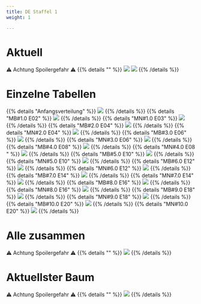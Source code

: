 ```yaml
---
title: DE Staffel 1
weight: 1

---
```

# Aktuell
:warning: Achtung Spoilergefahr :warning:
{{% details "" %}}
![](/sim-ayto/de01/de01_tab.png)
![](/sim-ayto/de01/de01_sum.png)
{{% /details %}}
# Einzelne Tabellen
{{% details "Anfangsverteilung" %}}
![](/sim-ayto/de01/de01_0.png)
{{% /details %}}
{{% details "MB#1.0 E02" %}}
![](/sim-ayto/de01/de01_1.png)
{{% /details %}}
{{% details "MN#1.0 E03" %}}
![](/sim-ayto/de01/de01_2.png)
{{% /details %}}
{{% details "MB#2.0 E04" %}}
![](/sim-ayto/de01/de01_3.png)
{{% /details %}}
{{% details "MN#2.0 E04" %}}
![](/sim-ayto/de01/de01_4.png)
{{% /details %}}
{{% details "MB#3.0 E06" %}}
![](/sim-ayto/de01/de01_5.png)
{{% /details %}}
{{% details "MN#3.0 E06" %}}
![](/sim-ayto/de01/de01_6.png)
{{% /details %}}
{{% details "MB#4.0 E08" %}}
![](/sim-ayto/de01/de01_7.png)
{{% /details %}}
{{% details "MN#4.0 E08 " %}}
![](/sim-ayto/de01/de01_8.png)
{{% /details %}}
{{% details "MB#5.0 E10" %}}
![](/sim-ayto/de01/de01_9.png)
{{% /details %}}
{{% details "MN#5.0 E10" %}}
![](/sim-ayto/de01/de01_10.png)
{{% /details %}}
{{% details "MB#6.0 E12" %}}
![](/sim-ayto/de01/de01_11.png)
{{% /details %}}
{{% details "MN#6.0 E12" %}}
![](/sim-ayto/de01/de01_12.png)
{{% /details %}}
{{% details "MB#7.0 E14" %}}
![](/sim-ayto/de01/de01_13.png)
{{% /details %}}
{{% details "MN#7.0 E14" %}}
![](/sim-ayto/de01/de01_14.png)
{{% /details %}}
{{% details "MB#8.0 E16" %}}
![](/sim-ayto/de01/de01_15.png)
{{% /details %}}
{{% details "MN#8.0 E16" %}}
![](/sim-ayto/de01/de01_16.png)
{{% /details %}}
{{% details "MB#9.0 E18" %}}
![](/sim-ayto/de01/de01_17.png)
{{% /details %}}
{{% details "MN#9.0 E18" %}}
![](/sim-ayto/de01/de01_18.png)
{{% /details %}}
{{% details "MB#10.0 E20" %}}
![](/sim-ayto/de01/de01_19.png)
{{% /details %}}
{{% details "MN#10.0 E20" %}}
![](/sim-ayto/de01/de01_20.png)
{{% /details %}}
# Alle zusammen
:warning: Achtung Spoilergefahr :warning:
{{% details "" %}}
![](/sim-ayto/de01/de01.col.png)
{{% /details %}}
# Aktuellster Baum
:warning: Achtung Spoilergefahr :warning:
{{% details "" %}}
![](/sim-ayto/de01/de01.png)
{{% /details %}}
